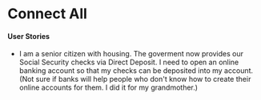 # Connect All

#### User Stories
* I am a senior citizen with housing. The goverment now provides our Social Security checks via Direct Deposit. I need to open an online banking account so that my checks can be deposited into my account. (Not sure if banks will help people who don't know how to create their online accounts for them. I did it for my grandmother.)